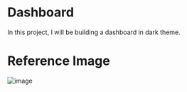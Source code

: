 # Dashboard
In this project, I will be building a dashboard in dark theme.

# Reference Image
![image]([https://github.com/Abhinab-Neupane/Dashboard/assets/154445038/2553aff0-e1d7-4045-bb1c-ab450691fd50](https://raw.githubusercontent.com/Abhinab-Neupane/Dashboard/master/Reference.jpg))

